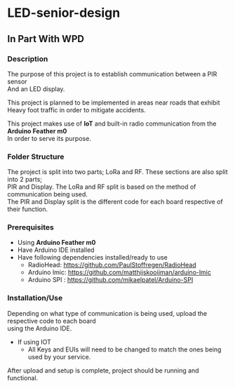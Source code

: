 
# LED-senior-design

## In Part With WPD

### Description

The purpose of this project is to establish communication between a PIR sensor  
And an LED display.  

This project is planned to be implemented in areas near roads that exhibit  
Heavy foot traffic in order to mitigate accidents.  

This project makes use of **IoT** and built-in radio communication from the **Arduino Feather m0**  
In order to serve its purpose.  

### Folder Structure

The project is split into two parts; LoRa and RF. These sections are also split into 2 parts;  
PIR and Display. The LoRa and RF split is based on the method of communication being used.  
The PIR and Display split is the different code for each board respective of their function.

### Prerequisites

- Using **Arduino Feather m0**  
- Have Arduino IDE installed  
- Have following dependencies installed/ready to use  
  - RadioHead: https://github.com/PaulStoffregen/RadioHead  
  - Arduino lmic: https://github.com/matthijskooijman/arduino-lmic  
  - Arduino SPI : https://github.com/mikaelpatel/Arduino-SPI  

### Installation/Use

Depending on what type of communication is being used, upload the respective code to each board  
using the Arduino IDE.  

- If using IOT  
  -  All Keys and EUIs will need to be changed to match the ones being used by your service.  
 
 After upload and setup is complete, project should be running and functional.  
